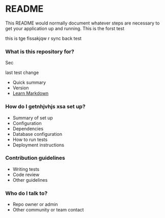 # README #

This README would normally document whatever steps are necessary to get your application up and running.
 This is the forst test

 this is tge fissakjqw r sync back test
### What is this repository for? ###

Sec

last test change
* Quick summary
* Version
* [Learn Markdown](https://bitbucket.org/tutorials/markdowndemo)

### How do I getnhjvhjs  xsa set up? ###

* Summary of set up
* Configuration
* Dependencies
* Database configuration
* How to run tests
* Deployment instructions

### Contribution guidelines ###

* Writing tests
* Code review
* Other guidelines

### Who do I talk to? ###

* Repo owner or admin
* Other community or team contact